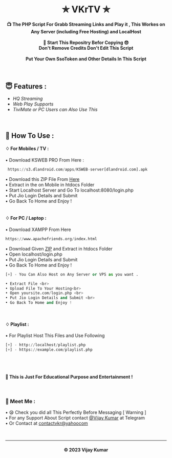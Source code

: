 <h1 align='center'>✯ VKrTV ✯</h1>

<!-- DO NOT EDIT FILE AND ADD YOU NAME HERE AND PUBLISH -->
<!-- © 2023 Vijay Kumar -->

<h4 align='center'>📺 The PHP Script For Grabb Streaming Links and Play it , This Workes on Any Server (including Free Hosting) and LocalHost <br><br>🌟 Start This Repositry Befor Copying 😎<br> Don't Remove Credits
Don't Edit This Script 
<br><br>Put Your Own SsoToken and Other Details In This Script</h4>
<br>


<h2>😇 Features :</h2>

- *HQ Streaming* <br>
- *Web Play Supports*
- *TiviMate or PC Users can Also Use This*<br>

 <br>

<h2>🍁 How To Use : </h2>

#### ♢ For Mobiles / TV :


• Download KSWEB PRO From Here :

```py
 https://s3.dlandroid.com/apps/KSWEB-server[dlandroid.com].apk

```

• Download this ZIP File From [Here](https://github.com/theofficialvkr/VKrTV/archive/refs/heads/main.zip)<br>
• Extract in the on Mobile in htdocs Folder <br>
• Start Localhost Server and Go To localhost:8080/login.php <br>
• Put Jio Login Details and Submit <br>
• Go Back To Home and Enjoy !<br><br>

#### ♢ For PC / Laptop :

• Download XAMPP From Here<br>

```py
https://www.apachefriends.org/index.html

```
• Download Given [ZIP](https://github.com/theofficialvkr/VKrTV/archive/refs/heads/main.zip) and Extract in htdocs Folder<br>
• Open localhost/login.php <br>
• Put Jio Login Details and Submit <br>
• Go Back To Home and Enjoy !


```py
[+] - You Can Also Host on Any Server or VPS as you want .

• Extract File <br>
• Upload File To Your Hosting<br>
• Open yoursite.com/login.php <br>
• Put Jio Login Details and Submit <br>
• Go Back To Home and Enjoy !
```
<br>

#### ♢ Playlist :

• For Playlist Host This Files and Use Following

  ```py
  [+] - http://localhost/playlist.php
  [+] - https://example.com/playlist.php
  
  ```
<br><br>

<h4>🚸 This is Just For Educational Purpose and Entertainment !</h4>
<br>

<h3>🤗 Meet Me : </h3>

• 😪 Check you did all This Perfectly Before Messaging [ Warning ] <br>
• For any Support About Script contact [@Vijay Kumar](https://telegram.me/VKrFork)  at Telegram <br>
• Or Contact at [contactvkr@yahoocom](mailto:contactvkr@yahoocom)

<br>


---
<h4 align='center'>© 2023 Vijay Kumar</h4>

<!-- DO NOT REMOVE THIS CREDIT 🤬 🤬 -->


